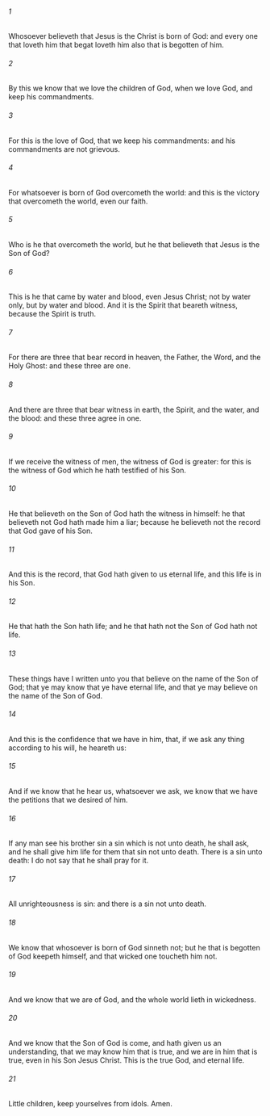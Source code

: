 ###### 1
Whosoever believeth that Jesus is the Christ is born of God: and every one that loveth him that begat loveth him also that is begotten of him.

###### 2
By this we know that we love the children of God, when we love God, and keep his commandments.

###### 3
For this is the love of God, that we keep his commandments: and his commandments are not grievous.

###### 4
For whatsoever is born of God overcometh the world: and this is the victory that overcometh the world, even our faith.

###### 5
Who is he that overcometh the world, but he that believeth that Jesus is the Son of God?

###### 6
This is he that came by water and blood, even Jesus Christ; not by water only, but by water and blood. And it is the Spirit that beareth witness, because the Spirit is truth.

###### 7
For there are three that bear record in heaven, the Father, the Word, and the Holy Ghost: and these three are one.

###### 8
And there are three that bear witness in earth, the Spirit, and the water, and the blood: and these three agree in one.

###### 9
If we receive the witness of men, the witness of God is greater: for this is the witness of God which he hath testified of his Son.

###### 10
He that believeth on the Son of God hath the witness in himself: he that believeth not God hath made him a liar; because he believeth not the record that God gave of his Son.

###### 11
And this is the record, that God hath given to us eternal life, and this life is in his Son.

###### 12
He that hath the Son hath life; and he that hath not the Son of God hath not life.

###### 13
These things have I written unto you that believe on the name of the Son of God; that ye may know that ye have eternal life, and that ye may believe on the name of the Son of God.

###### 14
And this is the confidence that we have in him, that, if we ask any thing according to his will, he heareth us:

###### 15
And if we know that he hear us, whatsoever we ask, we know that we have the petitions that we desired of him.

###### 16
If any man see his brother sin a sin which is not unto death, he shall ask, and he shall give him life for them that sin not unto death. There is a sin unto death: I do not say that he shall pray for it.

###### 17
All unrighteousness is sin: and there is a sin not unto death.

###### 18
We know that whosoever is born of God sinneth not; but he that is begotten of God keepeth himself, and that wicked one toucheth him not.

###### 19
And we know that we are of God, and the whole world lieth in wickedness.

###### 20
And we know that the Son of God is come, and hath given us an understanding, that we may know him that is true, and we are in him that is true, even in his Son Jesus Christ. This is the true God, and eternal life.

###### 21
Little children, keep yourselves from idols. Amen.

